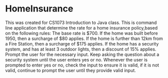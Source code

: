 # HomeInsurance
This was created for CS1073 Introduction to Java class. 
This is command line application that determine the rate for a home insurance policy,based on the following rules:
The base rate is $700. If the home was built before 1950, then a surcharge of $80 applies.
If the home is further than 12km from a Fire Station, then a surcharge of $175 applies. 
If the home has a security system, and has at least 3 outdoor lights, then a discount of 15% applies. 
Prompt the user for the necessary input. Keep asking the question about a security system until the user enters yes or no.
Whenever the user is prompted to enter yes or no, check the input to ensure it is valid, if it is not valid, continue to prompt the user until they provide valid input.
